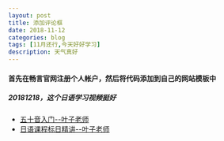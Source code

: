 ```yaml
---
layout: post
title: 添加评论框
date: 2018-11-12
categories: blog
tags: [11月还行,今天好好学习]
description: 天气真好
---
```


#### 首先在畅言官网注册个人帐户，然后将代码添加到自己的网站模板中
##### 20181218，这个日语学习视频挺好
- [五十音入门--叶子老师](https://www.bilibili.com/video/av15092531)
- [日语课程标日精讲--叶子老师](https://www.bilibili.com/video/av3060477)
